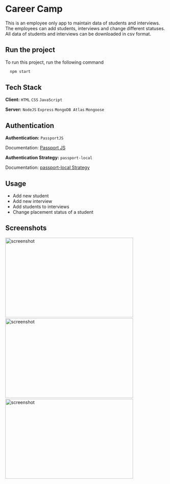 
# Career Camp

This is an employee only app to maintain data of students and interviews. The employees can add students, interviews and change different statuses. All data of students and interviews can be downloaded in csv format.

## Run the project

To run this project, run the following command

```bash
  npm start
```
## Tech Stack

**Client:** `HTML` `CSS` `JavaScript`

**Server:** `NodeJS` `Express` `MongoDB Atlas` `Mongoose`

## Authentication

**Authentication:** `PassportJS`

Documentation: [Passport JS](https://www.passportjs.org/docs/)

**Authentication Strategy:** `passport-local`

Documentation: [passport-local Strategy](passportjs.org/packages/passport-local/)
## Usage

- Add new student
- Add new interview
- Add students to interviews
- Change  placement status of a student
## Screenshots

<img src="https://user-images.githubusercontent.com/114740896/209808026-8107e023-4790-40cd-9ba4-e0650a310447.png" alt="screenshot" height="250" width="400">&ensp;<img src="https://user-images.githubusercontent.com/114740896/209808012-870f115d-11dc-460d-a956-d386238c28ca.png" alt="screenshot" height="250" width="400">&ensp;<img src="https://user-images.githubusercontent.com/114740896/209808022-5cf7f062-a023-46bf-b74a-50c6deaf2445.png" alt="screenshot" height="250" width="400">
